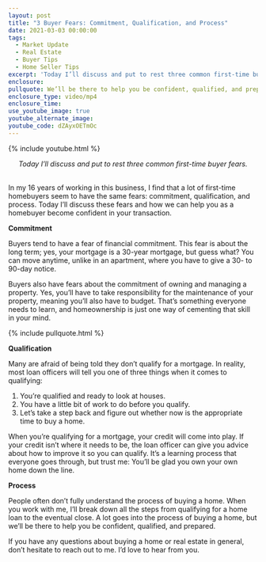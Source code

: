 ```yaml
---
layout: post
title: "3 Buyer Fears: Commitment, Qualification, and Process"
date: 2021-03-03 00:00:00
tags:
  - Market Update
  - Real Estate
  - Buyer Tips
  - Home Seller Tips
excerpt: 'Today I’ll discuss and put to rest three common first-time buyer fears.'
enclosure:
pullquote: We’ll be there to help you be confident, qualified, and prepared for your home purchase.
enclosure_type: video/mp4
enclosure_time:
use_youtube_image: true
youtube_alternate_image: 
youtube_code: dZAyxOETmOc
---
```


{% include youtube.html %}

<center><em>Today I’ll discuss and put to rest three common first-time buyer fears.</em></center>

<center>&nbsp;</center>

In my 16 years of working in this business, I find that a lot of first-time homebuyers seem to have the same fears: commitment, qualification, and process. Today I’ll discuss these fears and how we can help you as a homebuyer become confident in your transaction.

**Commitment**

Buyers tend to have a fear of financial commitment. This fear is about the long term; yes, your mortgage is a 30-year mortgage, but guess what? You can move anytime, unlike in an apartment, where you have to give a 30- to 90-day notice.

Buyers also have fears about the commitment of owning and managing a property. Yes, you’ll have to take responsibility for the maintenance of your property, meaning you’ll also have to budget. That’s something everyone needs to learn, and homeownership is just one way of cementing that skill in your mind.

{% include pullquote.html %}

**Qualification**

Many are afraid of being told they don’t qualify for a mortgage. In reality, most loan officers will tell you one of three things when it comes to qualifying:

1. You’re qualified and ready to look at houses.
2. You have a little bit of work to do before you qualify.
3. Let’s take a step back and figure out whether now is the appropriate time to buy a home.

When you’re qualifying for a mortgage, your credit will come into play. If your credit isn’t where it needs to be, the loan officer can give you advice about how to improve it so you can qualify. It’s a learning process that everyone goes through, but trust me: You’ll be glad you own your own home down the line.

**Process**

People often don’t fully understand the process of buying a home. When you work with me, I’ll break down all the steps from qualifying for a home loan to the eventual close. A lot goes into the process of buying a home, but we’ll be there to help you be confident, qualified, and prepared.

If you have any questions about buying a home or real estate in general, don’t hesitate to reach out to me. I’d love to hear from you.

